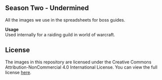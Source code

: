 ## Season Two - Undermined 
All the images we use in the spreadsheets for boss guides. 

**Usage**
<br>Used internally for a raiding guild in world of warcraft. 

## License

The images in this repository are licensed under the Creative Commons Attribution-NonCommercial 4.0 International License. You can view the full license [here](https://creativecommons.org/licenses/by-nc/4.0/).